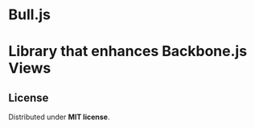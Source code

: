 <h1>Bull.js<h1>
<p>Library that enhances Backbone.js Views</p>

<h2>License</h2>
Distributed under <b>MIT license</b>.
